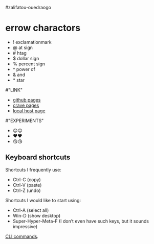 #zalifatou-ouedraogo
# errow charactors
- ! exclamationmark
- @ at sign
- \# htag
- $ dollar sign
- % percent sign
- ^ power of
- & and
- \* star 

#"LINK"
- [github pages](https://github.com/zalifatououedraogo/Zalifatou-Ouedraogo/edit/main/README.md)
- [crave pages](https://www.crave.ca/en/tv-shows/the-chi/the-aftermath-s6e9)
- [local host page](https://learn.georgebrown.ca/d2l/home/295165)

#"EXPERIMENTS"
- 😊:blush:
- ❤️:heart:
- 😘:kissing_heart:
  
## Keyboard shortcuts
Shortcuts I frequently use: 
- Ctrl-C (copy)
- Ctrl-V (paste)
- Ctrl-Z (undo)

Shortcuts I would like to start using: 
- Ctrl-A (select all)
- Win-D (show desktop)
- Super-Hyper-Meta-F (I don’t even have such keys, but it sounds impressive)

[CLI commands](docs/cli.md).